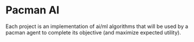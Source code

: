 # Pacman AI

Each project is an implementation of ai/ml algorithms that will be used by a pacman agent to complete its objective (and maximize expected utility).
